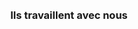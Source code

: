 <br>
<br>
<div style="display: flex; justify-content: center;">
  <h3 class="mb-0">
    Ils travaillent avec nous
  </h3>
</div>